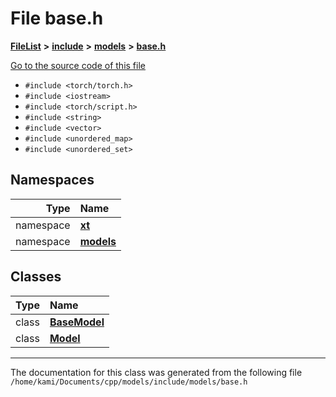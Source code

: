 

# File base.h



[**FileList**](files.md) **>** [**include**](dir_d44c64559bbebec7f509842c48db8b23.md) **>** [**models**](dir_828b612f8450ccb3091aade92090c8e3.md) **>** [**base.h**](models_2base_8h.md)

[Go to the source code of this file](models_2base_8h_source.md)



* `#include <torch/torch.h>`
* `#include <iostream>`
* `#include <torch/script.h>`
* `#include <string>`
* `#include <vector>`
* `#include <unordered_map>`
* `#include <unordered_set>`













## Namespaces

| Type | Name |
| ---: | :--- |
| namespace | [**xt**](namespacext.md) <br> |
| namespace | [**models**](namespacext_1_1models.md) <br> |


## Classes

| Type | Name |
| ---: | :--- |
| class | [**BaseModel**](classxt_1_1models_1_1BaseModel.md) <br> |
| class | [**Model**](classxt_1_1models_1_1Model.md) <br> |



















































------------------------------
The documentation for this class was generated from the following file `/home/kami/Documents/cpp/models/include/models/base.h`

